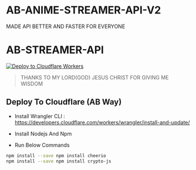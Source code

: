# AB-ANIME-STREAMER-API-V2
MADE API BETTER  AND FASTER FOR EVERYONE

# AB-STREAMER-API


[![Deploy to Cloudflare Workers](https://deploy.workers.cloudflare.com/button)](https://deploy.workers.cloudflare.com/?url=https://github.com/abrahamdw882/AB-ANIME-STREAMER-API-V2)

> THANKS TO MY LORD(GOD) JESUS  CHRIST FOR GIVING ME WISDOM 

## Deploy To Cloudflare (AB Way)

- Install Wrangler CLI : https://developers.cloudflare.com/workers/wrangler/install-and-update/

- Install Nodejs And Npm

- Run Below Commands

```bash
npm install --save npm install cheerio
npm install --save npm install crypto-js
```
